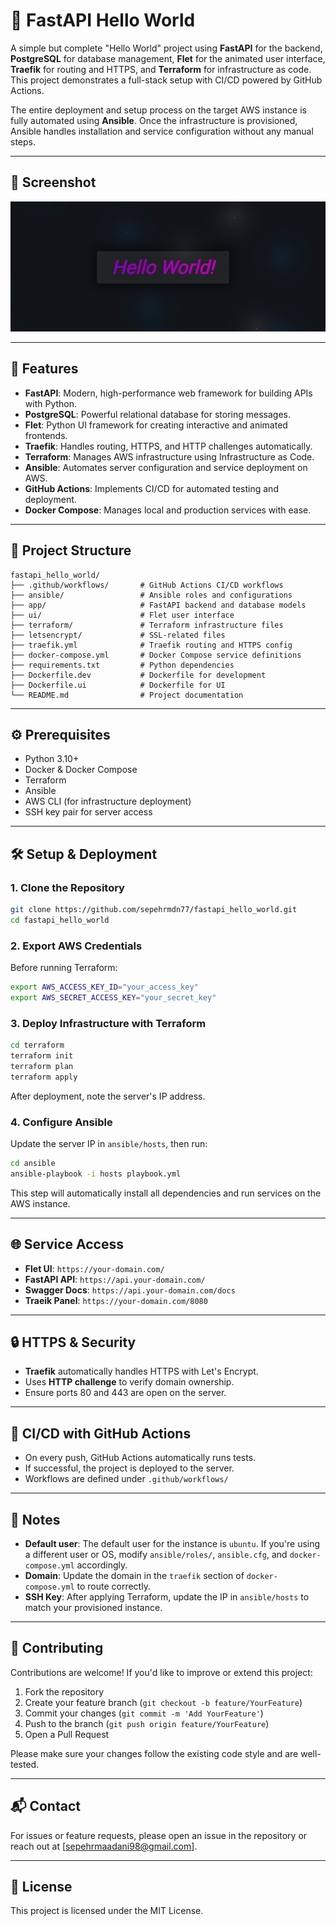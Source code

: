 # 🚀 FastAPI Hello World

A simple but complete "Hello World" project using **FastAPI** for the backend, **PostgreSQL** for database management, **Flet** for the animated user interface, **Traefik** for routing and HTTPS, and **Terraform** for infrastructure as code. This project demonstrates a full-stack setup with CI/CD powered by GitHub Actions.

The entire deployment and setup process on the target AWS instance is fully automated using **Ansible**. Once the infrastructure is provisioned, Ansible handles installation and service configuration without any manual steps.

---

## 📸 Screenshot
![App screen](ui/hello_world/src/assets/App_test.png)

---

## 🧹 Features

* **FastAPI**: Modern, high-performance web framework for building APIs with Python.
* **PostgreSQL**: Powerful relational database for storing messages.
* **Flet**: Python UI framework for creating interactive and animated frontends.
* **Traefik**: Handles routing, HTTPS, and HTTP challenges automatically.
* **Terraform**: Manages AWS infrastructure using Infrastructure as Code.
* **Ansible**: Automates server configuration and service deployment on AWS.
* **GitHub Actions**: Implements CI/CD for automated testing and deployment.
* **Docker Compose**: Manages local and production services with ease.

---

## 📁 Project Structure

```
fastapi_hello_world/
├── .github/workflows/       # GitHub Actions CI/CD workflows
├── ansible/                 # Ansible roles and configurations
├── app/                     # FastAPI backend and database models
├── ui/                      # Flet user interface
├── terraform/               # Terraform infrastructure files
├── letsencrypt/             # SSL-related files
├── traefik.yml              # Traefik routing and HTTPS config
├── docker-compose.yml       # Docker Compose service definitions
├── requirements.txt         # Python dependencies
├── Dockerfile.dev           # Dockerfile for development
├── Dockerfile.ui            # Dockerfile for UI
└── README.md                # Project documentation
```

---

## ⚙️ Prerequisites

* Python 3.10+
* Docker & Docker Compose
* Terraform
* Ansible
* AWS CLI (for infrastructure deployment)
* SSH key pair for server access

---

## 🛠️ Setup & Deployment

### 1. Clone the Repository

```bash
git clone https://github.com/sepehrmdn77/fastapi_hello_world.git
cd fastapi_hello_world
```

### 2. Export AWS Credentials

Before running Terraform:

```bash
export AWS_ACCESS_KEY_ID="your_access_key"
export AWS_SECRET_ACCESS_KEY="your_secret_key"
```

### 3. Deploy Infrastructure with Terraform

```bash
cd terraform
terraform init
terraform plan
terraform apply
```

After deployment, note the server's IP address.

### 4. Configure Ansible

Update the server IP in `ansible/hosts`, then run:

```bash
cd ansible
ansible-playbook -i hosts playbook.yml
```

This step will automatically install all dependencies and run services on the AWS instance.

---

## 🌐 Service Access

* **Flet UI**: `https://your-domain.com/`
* **FastAPI API**: `https://api.your-domain.com/`
* **Swagger Docs**: `https://api.your-domain.com/docs`
* **Traeik Panel**: `https://your-domain.com/8080`


---

## 🔒 HTTPS & Security

* **Traefik** automatically handles HTTPS with Let's Encrypt.
* Uses **HTTP challenge** to verify domain ownership.
* Ensure ports 80 and 443 are open on the server.

---

## 🚀 CI/CD with GitHub Actions

* On every push, GitHub Actions automatically runs tests.
* If successful, the project is deployed to the server.
* Workflows are defined under `.github/workflows/`

---

## 📅 Notes

* **Default user**: The default user for the instance is `ubuntu`. If you're using a different user or OS, modify `ansible/roles/`, `ansible.cfg`, and `docker-compose.yml` accordingly.
* **Domain**: Update the domain in the `traefik` section of `docker-compose.yml` to route correctly.
* **SSH Key**: After applying Terraform, update the IP in `ansible/hosts` to match your provisioned instance.

---

## 🤝 Contributing

Contributions are welcome! If you'd like to improve or extend this project:

1. Fork the repository
2. Create your feature branch (`git checkout -b feature/YourFeature`)
3. Commit your changes (`git commit -m 'Add YourFeature'`)
4. Push to the branch (`git push origin feature/YourFeature`)
5. Open a Pull Request

Please make sure your changes follow the existing code style and are well-tested.

---

## 📬 Contact
For issues or feature requests, please open an issue in the repository or reach out at [sepehrmaadani98@gmail.com].

---

## 📄 License

This project is licensed under the MIT License.
